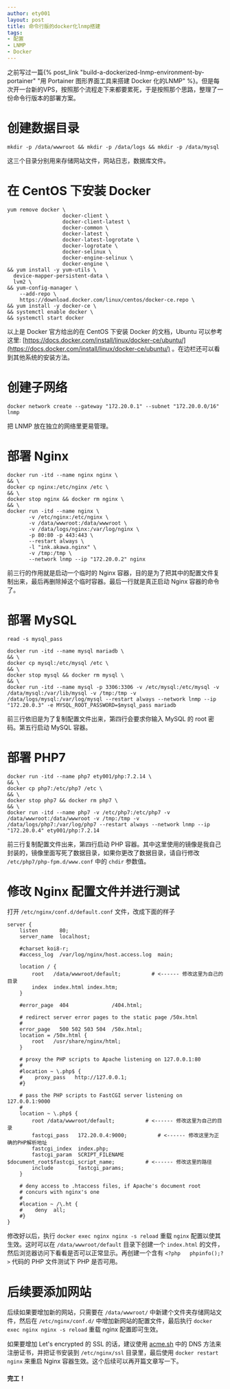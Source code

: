 ```yaml
---
author: ety001
layout: post
title: 命令行版的docker化lnmp搭建
tags:
- 配置
- LNMP
- Docker
---
```


之前写过一篇{% post_link "build-a-dockerized-lnmp-environment-by-portainer" "用 Portainer 图形界面工具来搭建 Docker 化的LNMP" %}。但是每次开一台新的VPS，按照那个流程走下来都要累死，于是按照那个思路，整理了一份命令行版本的部署方案。

# 创建数据目录

```
mkdir -p /data/wwwroot && mkdir -p /data/logs && mkdir -p /data/mysql
```

这三个目录分别用来存储网站文件，网站日志，数据库文件。

# 在 CentOS 下安装 Docker

```
yum remove docker \
                  docker-client \
                  docker-client-latest \
                  docker-common \
                  docker-latest \
                  docker-latest-logrotate \
                  docker-logrotate \
                  docker-selinux \
                  docker-engine-selinux \
                  docker-engine \
&& yum install -y yum-utils \
  device-mapper-persistent-data \
  lvm2 \
&& yum-config-manager \
    --add-repo \
    https://download.docker.com/linux/centos/docker-ce.repo \
&& yum install -y docker-ce \
&& systemctl enable docker \
&& systemctl start docker
```
以上是 Docker 官方给出的在 CentOS 下安装 Docker 的文档，Ubuntu 可以参考这里: [https://docs.docker.com/install/linux/docker-ce/ubuntu/](https://docs.docker.com/install/linux/docker-ce/ubuntu/) 。在边栏还可以看到其他系统的安装方法。

# 创建子网络

```
docker network create --gateway "172.20.0.1" --subnet "172.20.0.0/16" lnmp
```

把 LNMP 放在独立的网络里更易管理。

# 部署 Nginx

```
docker run -itd --name nginx nginx \
&& \
docker cp nginx:/etc/nginx /etc \
&& \
docker stop nginx && docker rm nginx \
&& \
docker run -itd --name nginx \
       -v /etc/nginx:/etc/nginx \
       -v /data/wwwroot:/data/wwwroot \
       -v /data/logs/nginx:/var/log/nginx \
       -p 80:80 -p 443:443 \
       --restart always \
       -l "ink.akawa.nginx" \
       -v /tmp:/tmp \
       --network lnmp --ip "172.20.0.2" nginx
```

前三行的作用就是启动一个临时的 Nginx 容器，目的是为了把其中的配置文件复制出来，最后再删除掉这个临时容器。最后一行就是真正启动 Nginx 容器的命令了。

# 部署 MySQL

```
read -s mysql_pass

docker run -itd --name mysql mariadb \
&& \
docker cp mysql:/etc/mysql /etc \
&& \
docker stop mysql && docker rm mysql \
&& \
docker run -itd --name mysql -p 3306:3306 -v /etc/mysql:/etc/mysql -v /data/mysql:/var/lib/mysql -v /tmp:/tmp -v /data/logs/mysql:/var/log/mysql --restart always --network lnmp --ip "172.20.0.3" -e MYSQL_ROOT_PASSWORD=$mysql_pass mariadb
```

前三行依旧是为了复制配置文件出来，第四行会要求你输入 MySQL 的 root 密码。第五行启动 MySQL 容器。

# 部署 PHP7

```
docker run -itd --name php7 ety001/php:7.2.14 \
&& \
docker cp php7:/etc/php7 /etc \
&& \
docker stop php7 && docker rm php7 \
&& \
docker run -itd --name php7 -v /etc/php7:/etc/php7 -v /data/wwwroot:/data/wwwroot -v /tmp:/tmp -v /data/logs/php7:/var/log/php7 --restart always --network lnmp --ip "172.20.0.4" ety001/php:7.2.14
```

前三行复制配置文件出来，第四行启动 PHP 容器。其中这里使用的镜像是我自己封装的，镜像里面写死了数据目录，如果你更改了数据目录，请自行修改 `/etc/php7/php-fpm.d/www.conf` 中的 `chdir` 参数值。

# 修改 Nginx 配置文件并进行测试

打开 `/etc/nginx/conf.d/default.conf` 文件，改成下面的样子

```
server {
    listen       80;
    server_name  localhost;

    #charset koi8-r;
    #access_log  /var/log/nginx/host.access.log  main;

    location / {
        root   /data/wwwroot/default;          # <------ 修改这里为自己的目录
        index  index.html index.htm;
    }

    #error_page  404              /404.html;

    # redirect server error pages to the static page /50x.html
    #
    error_page   500 502 503 504  /50x.html;
    location = /50x.html {
        root   /usr/share/nginx/html;
    }

    # proxy the PHP scripts to Apache listening on 127.0.0.1:80
    #
    #location ~ \.php$ {
    #    proxy_pass   http://127.0.0.1;
    #}

    # pass the PHP scripts to FastCGI server listening on 127.0.0.1:9000
    #
    location ~ \.php$ {
        root /data/wwwroot/default;          # <------ 修改这里为自己的目录
        fastcgi_pass   172.20.0.4:9000;          # <------ 修改这里为正确的PHP解析地址
        fastcgi_index  index.php;
        fastcgi_param  SCRIPT_FILENAME  $document_root$fastcgi_script_name;          # <------ 修改这里的路径
        include        fastcgi_params;
    }

    # deny access to .htaccess files, if Apache's document root
    # concurs with nginx's one
    #
    #location ~ /\.ht {
    #    deny  all;
    #}
}
```

修改好以后，执行 `docker exec nginx nginx -s reload` 重载 `nginx` 配置以使其生效。这时可以在 `/data/wwwroot/default` 目录下创建一个 `index.html` 的文件，然后浏览器访问下看看是否可以正常显示。再创建一个含有 `<?php   phpinfo();?>` 代码的 PHP 文件测试下 PHP 是否可用。

# 后续要添加网站

后续如果要增加新的网站，只需要在 `/data/wwwroot/` 中新建个文件夹存储网站文件，然后在 `/etc/nginx/conf.d/` 中增加新网站的配置文件，最后执行 `docker exec nginx nginx -s reload` 重载 nginx 配置即可生效。

如果要增加 Let's encrypted 的 SSL 的话，建议使用 [acme.sh](https://acme.sh) 中的 DNS 方法来注册证书，并把证书安装到 `/etc/nginx/ssl` 目录里，最后使用 `docker restart nginx` 来重启 Nginx 容器生效。这个后续可以再开篇文章写一下。

#### 完工！
